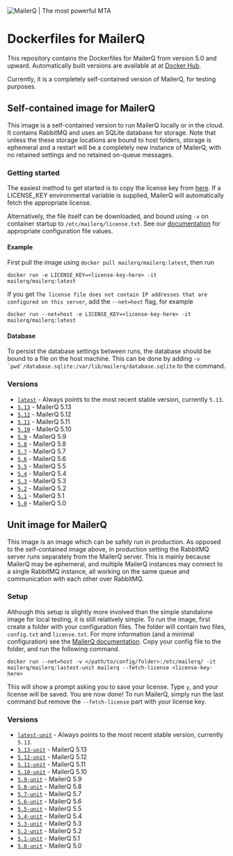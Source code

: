 ![MailerQ | The most powerful MTA](https://media.copernica.com/logos/mailerq-logo.svg "MailerQ | The most powerful MTA")

# Dockerfiles for MailerQ
This repository contains the Dockerfiles for MailerQ from version 5.0 and upward. Automatically built versions are available at at [Docker Hub](https://hub.docker.com/r/mailerq/mailerq/). 

Currently, it is a completely self-contained version of MailerQ, for testing purposes.

## Self-contained image for MailerQ
This image is a self-contained version to run MailerQ locally or in the cloud. It contains RabbitMQ and uses an SQLite database for storage. Note that unless the these storage locations are bound to host folders, storage is ephemeral and a restart will be a completely new instance of MailerQ, with no retained settings and no retained on-queue messages.

### Getting started
The easiest method to get started is to copy the license key from [here](https://www.mailerq.com/product/license/trial). If a LICENSE_KEY environmental variable is supplied, MailerQ will automatically fetch the appropriate license. 

Alternatively, the file itself can be downloaded, and bound using `-v` on container startup to `/etc/mailerq/license.txt`. See our [documentation](https://www.mailerq.com/documentation/5.13/configuration) for appropriate configuration file values. 

#### Example
First pull the image using `docker pull mailerq/mailerq:latest`, then run 
```
docker run -e LICENSE_KEY=<license-key-here> -it mailerq/mailerq:latest
```

If you get `The license file does not contain IP addresses that are configured on this server`, add the `--net=host` flag, for example
```
docker run --net=host -e LICENSE_KEY=<license-key-here> -it mailerq/mailerq:latest
```

#### Database
To persist the database settings between runs, the database should be bound to a file on the host machine. This can be done by adding ```-v `pwd`/database.sqlite:/var/lib/mailerq/database.sqlite``` to the command.

### Versions
- [`latest`](https://github.com/CopernicaMarketingSoftware/mailerq-docker/blob/master/generated/5.13/standalone/Dockerfile) - Always points to the most recent stable version, currently `5.13`.
- [`5.13`](https://github.com/CopernicaMarketingSoftware/mailerq-docker/blob/master/generated/5.13/standalone/Dockerfile) - MailerQ 5.13
- [`5.12`](https://github.com/CopernicaMarketingSoftware/mailerq-docker/blob/master/generated/5.12/standalone/Dockerfile) - MailerQ 5.12
- [`5.11`](https://github.com/CopernicaMarketingSoftware/mailerq-docker/blob/master/generated/5.11/standalone/Dockerfile) - MailerQ 5.11
- [`5.10`](https://github.com/CopernicaMarketingSoftware/mailerq-docker/blob/master/generated/5.10/standalone/Dockerfile) - MailerQ 5.10
- [`5.9`](https://github.com/CopernicaMarketingSoftware/mailerq-docker/blob/master/generated/5.9/standalone/Dockerfile) - MailerQ 5.9
- [`5.8`](https://github.com/CopernicaMarketingSoftware/mailerq-docker/blob/master/generated/5.8/standalone/Dockerfile) - MailerQ 5.8
- [`5.7`](https://github.com/CopernicaMarketingSoftware/mailerq-docker/blob/master/generated/5.7/standalone/Dockerfile) - MailerQ 5.7
- [`5.6`](https://github.com/CopernicaMarketingSoftware/mailerq-docker/blob/master/generated/5.6/standalone/Dockerfile) - MailerQ 5.6
- [`5.5`](https://github.com/CopernicaMarketingSoftware/mailerq-docker/blob/master/generated/5.5/standalone/Dockerfile) - MailerQ 5.5
- [`5.4`](https://github.com/CopernicaMarketingSoftware/mailerq-docker/blob/master/generated/5.4/standalone/Dockerfile) - MailerQ 5.4
- [`5.3`](https://github.com/CopernicaMarketingSoftware/mailerq-docker/blob/master/generated/5.3/standalone/Dockerfile) - MailerQ 5.3
- [`5.2`](https://github.com/CopernicaMarketingSoftware/mailerq-docker/blob/master/generated/5.2/standalone/Dockerfile) - MailerQ 5.2
- [`5.1`](https://github.com/CopernicaMarketingSoftware/mailerq-docker/blob/master/generated/5.1/standalone/Dockerfile) - MailerQ 5.1
- [`5.0`](https://github.com/CopernicaMarketingSoftware/mailerq-docker/blob/master/generated/5.0/standalone/Dockerfile) - MailerQ 5.0

## Unit image for MailerQ
This image is an image which can be safely run in production. As opposed to the self-contained image above, in production setting the RabbitMQ server runs separately from the MailerQ server. This is mainly because MailerQ may be ephemeral, and multiple MailerQ instances may connect to a single RabbitMQ instance, all working on the same queue and communication with each other over RabbitMQ. 

### Setup 
Although this setup is slightly more involved than the simple standalone image for local testing, it is still relatively simple. To run the image, first create a folder with your configuration files. The folder will contain two files, `config.txt` and `license.txt`. For more information (and a minimal configuration) see the [MailerQ documentation](https://www.mailerq.com/documentation/5.13/configuration). Copy your config file to the folder, and run the following command.

```
docker run --net=host -v </path/to/config/folder>:/etc/mailerq/ -it mailerq/mailerq:lastest-unit mailerq --fetch-license <license-key-here>
```

This will show a prompt asking you to save your license. Type `y`, and your license will be saved. You are now done! To run MailerQ, simply run the last command but remove the `--fetch-license` part with your license key. 

### Versions
- [`latest-unit`](https://github.com/CopernicaMarketingSoftware/mailerq-docker/blob/master/generated/5.13/unit/Dockerfile) - Always points to the most recent stable version, currently `5.13`.
- [`5.13-unit`](https://github.com/CopernicaMarketingSoftware/mailerq-docker/blob/master/generated/5.13/unit/Dockerfile) - MailerQ 5.13
- [`5.12-unit`](https://github.com/CopernicaMarketingSoftware/mailerq-docker/blob/master/generated/5.12/unit/Dockerfile) - MailerQ 5.12
- [`5.11-unit`](https://github.com/CopernicaMarketingSoftware/mailerq-docker/blob/master/generated/5.11/unit/Dockerfile) - MailerQ 5.11
- [`5.10-unit`](https://github.com/CopernicaMarketingSoftware/mailerq-docker/blob/master/generated/5.10/unit/Dockerfile) - MailerQ 5.10
- [`5.9-unit`](https://github.com/CopernicaMarketingSoftware/mailerq-docker/blob/master/generated/5.9/unit/Dockerfile) - MailerQ 5.9
- [`5.8-unit`](https://github.com/CopernicaMarketingSoftware/mailerq-docker/blob/master/generated/5.8/unit/Dockerfile) - MailerQ 5.8
- [`5.7-unit`](https://github.com/CopernicaMarketingSoftware/mailerq-docker/blob/master/generated/5.7/unit/Dockerfile) - MailerQ 5.7
- [`5.6-unit`](https://github.com/CopernicaMarketingSoftware/mailerq-docker/blob/master/generated/5.6/unit/Dockerfile) - MailerQ 5.6
- [`5.5-unit`](https://github.com/CopernicaMarketingSoftware/mailerq-docker/blob/master/generated/5.5/unit/Dockerfile) - MailerQ 5.5
- [`5.4-unit`](https://github.com/CopernicaMarketingSoftware/mailerq-docker/blob/master/generated/5.4/unit/Dockerfile) - MailerQ 5.4
- [`5.3-unit`](https://github.com/CopernicaMarketingSoftware/mailerq-docker/blob/master/generated/5.3/unit/Dockerfile) - MailerQ 5.3
- [`5.2-unit`](https://github.com/CopernicaMarketingSoftware/mailerq-docker/blob/master/generated/5.2/unit/Dockerfile) - MailerQ 5.2
- [`5.1-unit`](https://github.com/CopernicaMarketingSoftware/mailerq-docker/blob/master/generated/5.1/unit/Dockerfile) - MailerQ 5.1
- [`5.0-unit`](https://github.com/CopernicaMarketingSoftware/mailerq-docker/blob/master/generated/5.0/unit/Dockerfile) - MailerQ 5.0
